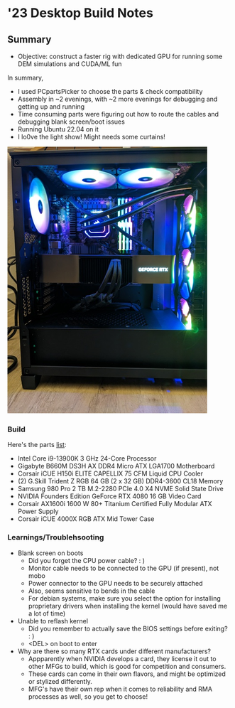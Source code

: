 # '23 Desktop Build Notes

## Summary
* Objective: construct a faster rig with dedicated GPU for running some DEM simulations and CUDA/ML fun

In summary, 

* I used PCpartsPicker to choose the parts & check compatibility
* Assembly in ~2 evenings, with ~2 more evenings for debugging and getting up and running
* Time consuming parts were figuring out how to route the cables and debugging blank screen/boot issues
* Running Ubuntu 22.04 on it
* I lo0ve the light show! Might needs some curtains!

![Purdy](/assets/PXL_20230630_040008904.jpg)


### Build

Here's the parts [list](https://pcpartpicker.com/user/kckuei/saved/#view=DVDh99):

* Intel Core i9-13900K 3 GHz 24-Core Processor
* Gigabyte B660M DS3H AX DDR4 Micro ATX LGA1700 Motherboard
* Corsair iCUE H150i ELITE CAPELLIX 75 CFM Liquid CPU Cooler
* (2) G.Skill Trident Z RGB 64 GB (2 x 32 GB) DDR4-3600 CL18 Memory
* Samsung 980 Pro 2 TB M.2-2280 PCIe 4.0 X4 NVME Solid State Drive
* NVIDIA Founders Edition GeForce RTX 4080 16 GB Video Card
* Corsair AX1600i 1600 W 80+ Titanium Certified Fully Modular ATX Power Supply
* Corsair iCUE 4000X RGB ATX Mid Tower Case

### Learnings/Troublehsooting

* Blank screen on boots
	* Did you forget the CPU power cable? : )
	* Monitor cable needs to be connected to the GPU (if present), not mobo
	* Power connector to the GPU needs to be securely attached
	* Also, seems sensitive to bends in the cable
	* For debian systems, make sure you select the option for installing proprietary drivers when installing the kernel (would have saved me a lot of time)
* Unable to reflash kernel
	* Did you remember to actually save the BIOS settings before exiting? : )
	* \<DEL\> on boot to enter
* Why are there so many RTX cards under different manufacturers?
	* Appparently when NVIDIA develops a card, they license it out to other MFGs to build, which is good for competition and consumers.
	* These cards can come in their own flavors, and might be optimized or stylized differently. 
	* MFG's have their own rep when it comes to reliability and RMA processes as well, so you get to choose! 

